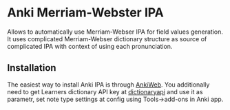 # Anki Merriam-Webster IPA #
Allows to automatically use Merriam-Webser IPA for field values generation.
It uses complicated Merriam-Webser dictionary structure as source of complicated IPA with context of using each pronunciation.

## Installation ##
The easiest way to install Anki IPA is through [AnkiWeb](https://ankiweb.net/shared/info/1731916953).
You additionally need to get Learners dictionary API key at [dictionaryapi](https://dictionaryapi.com/register/index) and use it as parametr,
set note type settings at config using Tools->add-ons in Anki app.